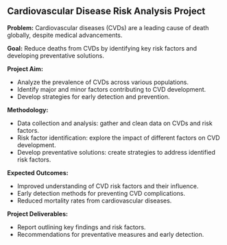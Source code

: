 ## Cardiovascular Disease Risk Analysis Project

**Problem:** 
Cardiovascular diseases (CVDs) are a leading cause of death globally, despite medical advancements.

**Goal:** 
Reduce deaths from CVDs by identifying key risk factors and developing preventative solutions.

**Project Aim:**

* Analyze the prevalence of CVDs across various populations.
* Identify major and minor factors contributing to CVD development.
* Develop strategies for early detection and prevention.

**Methodology:**

* Data collection and analysis: gather and clean data on CVDs and risk factors.
* Risk factor identification: explore the impact of different factors on CVD development.
* Develop preventative solutions: create strategies to address identified risk factors.

**Expected Outcomes:**

* Improved understanding of CVD risk factors and their influence.
* Early detection methods for preventing CVD complications.
* Reduced mortality rates from cardiovascular diseases.

**Project Deliverables:**

* Report outlining key findings and risk factors.
* Recommendations for preventative measures and early detection.
